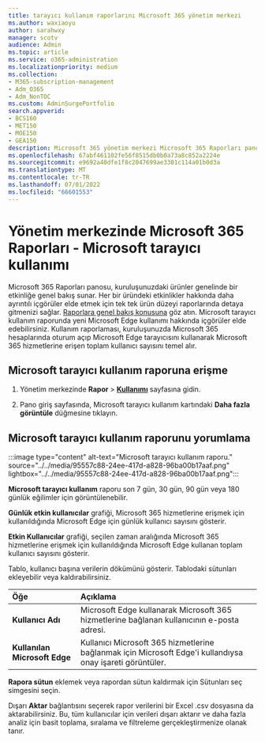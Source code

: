 ```yaml
---
title: tarayıcı kullanım raporlarını Microsoft 365 yönetim merkezi
ms.author: waxiaoyu
author: sarahwxy
manager: scotv
audience: Admin
ms.topic: article
ms.service: o365-administration
ms.localizationpriority: medium
ms.collection:
- M365-subscription-management
- Adm_O365
- Adm_NonTOC
ms.custom: AdminSurgePortfolio
search.appverid:
- BCS160
- MET150
- MOE150
- GEA150
description: Microsoft 365 yönetim merkezi Microsoft 365 Raporları panosunu kullanarak Microsoft tarayıcı kullanım raporu almayı öğrenin.
ms.openlocfilehash: 67abf461102fe56f8515db0b0a73a8c852a2224e
ms.sourcegitcommit: e9692a40dfe1f8c2047699ae3301c114a01b0d3a
ms.translationtype: MT
ms.contentlocale: tr-TR
ms.lasthandoff: 07/01/2022
ms.locfileid: "66601553"
---
```

# <a name="microsoft-365-reports-in-the-admin-center---microsoft-browser-usage"></a>Yönetim merkezinde Microsoft 365 Raporları - Microsoft tarayıcı kullanımı

Microsoft 365 Raporları panosu, kuruluşunuzdaki ürünler genelinde bir etkinliğe genel bakış sunar. Her bir üründeki etkinlikler hakkında daha ayrıntılı içgörüler elde etmek için tek tek ürün düzeyi raporlarında detaya gitmenizi sağlar. [Raporlara genel bakış konusuna](activity-reports.md) göz atın. Microsoft tarayıcı kullanım raporunda yeni Microsoft Edge kullanımı hakkında içgörüler elde edebilirsiniz. Kullanım raporlaması, kuruluşunuzda Microsoft 365 hesaplarında oturum açıp Microsoft Edge tarayıcısını kullanarak Microsoft 365 hizmetlerine erişen toplam kullanıcı sayısını temel alır.

## <a name="how-to-get-to-the-microsoft-browser-usage-report"></a>Microsoft tarayıcı kullanım raporuna erişme

1. Yönetim merkezinde **Rapor** \> <b><a href="https://go.microsoft.com/fwlink/p/?linkid=2074756" target="_blank">Kullanımı</a></b> sayfasına gidin.

2. Pano giriş sayfasında, Microsoft tarayıcı kullanım kartındaki **Daha fazla görüntüle** düğmesine tıklayın.


## <a name="interpret-the-microsoft-browser-usage-report"></a>Microsoft tarayıcı kullanım raporunu yorumlama

:::image type="content" alt-text="Microsoft tarayıcı kullanım raporu." source="../../media/95557c88-24ee-417d-a828-96ba00b17aaf.png" lightbox="../../media/95557c88-24ee-417d-a828-96ba00b17aaf.png":::

**Microsoft tarayıcı kullanım** raporu son 7 gün, 30 gün, 90 gün veya 180 günlük eğilimler için görüntülenebilir. 

**Günlük etkin kullanıcılar** grafiği, Microsoft 365 hizmetlerine erişmek için kullanıldığında Microsoft Edge için günlük kullanıcı sayısını gösterir.

**Etkin Kullanıcılar** grafiği, seçilen zaman aralığında Microsoft 365 hizmetlerine erişmek için kullanıldığında Microsoft Edge kullanan toplam kullanıcı sayısını gösterir.

Tablo, kullanıcı başına verilerin dökümünü gösterir. Tablodaki sütunları ekleyebilir veya kaldırabilirsiniz.

|Öğe|Açıklama|
|:-----|:-----|
|**Kullanıcı Adı** | Microsoft Edge kullanarak Microsoft 365 hizmetlerine bağlanan kullanıcının e-posta adresi.|
| **Kullanılan Microsoft Edge**| Kullanıcı Microsoft 365 hizmetlerine bağlanmak için Microsoft Edge'i kullandıysa onay işareti görüntüler.|

**Rapora sütun** eklemek veya rapordan sütun kaldırmak için Sütunları seç simgesini seçin.

Dışarı **Aktar** bağlantısını seçerek rapor verilerini bir Excel .csv dosyasına da aktarabilirsiniz. Bu, tüm kullanıcılar için verileri dışarı aktarır ve daha fazla analiz için basit toplama, sıralama ve filtreleme gerçekleştirmenize olanak tanır. 
